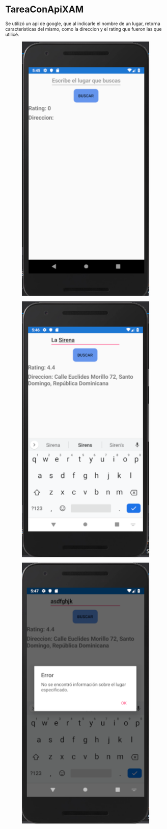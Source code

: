 # TareaConApiXAM

Se utilizó un api de google, que al indicarle el nombre de un lugar, retorna caracteristicas del mismo, como la direccion 
y el rating que fueron las que utilicé. 


<p align="center">
<img  width="400" src="./Images/Capture1.PNG"/>
</p>
<p align="center">
<img  width="400" src="./Images/Capture2.PNG"/>
</p>
<p align="center">
<img  width="400" src="./Images/Capture3.PNG"/>
</p>
